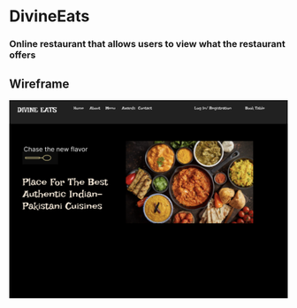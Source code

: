 # DivineEats
### Online restaurant that allows users to view what the restaurant offers

## Wireframe
<img src="Divine-Eats.png" width=600>
